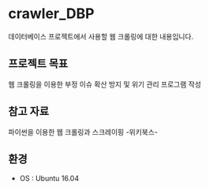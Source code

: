 # crawler_DBP
데이터베이스 프로젝트에서 사용할 웹 크롤링에 대한 내용입니다.

## 프로젝트 목표 
웹 크롤링을 이용한 부정 이슈 확산 방지 및 위기 관리 프로그램 작성

## 참고 자료
파이썬을 이용한 웹 크롤링과 스크레이핑 -위키북스-

## 환경
- OS : Ubuntu 16.04